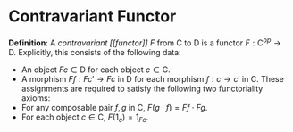 # Contravariant Functor
**Definition**: A *contravariant [[functor]]* $F$ from $\mathsf{C}$ to $\mathsf{D}$ is a functor $F: \mathsf{C}^{op} \to \mathsf{D}$.
Explicitly, this consists of the following data:
- An object $Fc \in \mathsf{D}$ for each object $c \in \mathsf{C}$.
- A morphism $Ff: Fc' \to Fc$ in $\mathsf{D}$ for each morphism $f: c \to c'$ in $\mathsf{C}$.
These assignments are required to satisfy the following two functoriality axioms:
- For any composable pair $f, g$ in $\mathsf{C}$, $F(g \cdot f) = Ff \cdot Fg$.
- For each object $c \in \mathsf{C}$, $F(1_c) = 1_{Fc}$.